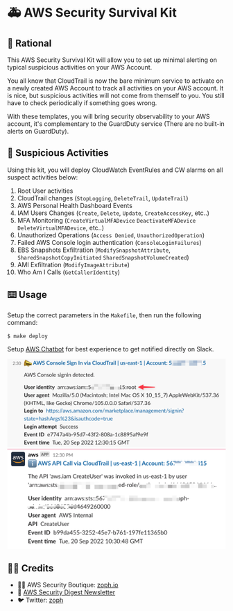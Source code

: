 # 🚑 AWS Security Survival Kit

## :brain: Rational

This AWS Security Survival Kit will allow you to set up minimal alerting on typical suspicious activities on your AWS Account.

You all know that CloudTrail is now the bare minimum service to activate on a newly created AWS Account to track all activities on your AWS account. It is nice, but suspicious activities will not come from themself to you. You still have to check periodically if something goes wrong.

With these templates, you will bring security observability to your AWS account, it's complementary to the GuardDuty service (There are no built-in alerts on GuardDuty).

## 💾 Suspicious Activities

Using this kit, you will deploy CloudWatch EventRules and CW alarms on all suspect activities below:

1. Root User activities
2. CloudTrail changes (`StopLogging`, `DeleteTrail`, `UpdateTrail`)
3. AWS Personal Health Dashboard Events
4. IAM Users Changes (`Create`, `Delete`, `Update`, `CreateAccessKey`, etc..)
5. MFA Monitoring (`CreateVirtualMFADevice` `DeactivateMFADevice` `DeleteVirtualMFADevice`, etc..)
6. Unauthorized Operations (`Access Denied`, `UnauthorizedOperation`)
7. Failed AWS Console login authentication (`ConsoleLoginFailures`)
8. EBS Snapshots Exfiltration (`ModifySnapshotAttribute`, `SharedSnapshotCopyInitiated` `SharedSnapshotVolumeCreated`)
9. AMI Exfiltration (`ModifyImageAttribute`)
10. Who Am I Calls (`GetCallerIdentity`)

## :keyboard: Usage

Setup the correct parameters in the `Makefile`, then run the following command:

    $ make deploy

Setup [AWS Chatbot](https://aws.amazon.com/chatbot/) for best experience to get notified directly on Slack.

![Slack Alerts](./assets/slack-alert03.png)
![Slack Alerts](./assets/slack-alert02.png)

## :man_technologist: Credits

- :pirate_flag: AWS Security Boutique: [zoph.io](https://zoph.io)
- 💌 [AWS Security Digest Newsletter](https://awssecuritydigest.com)
- :bird: Twitter: [zoph](https://twitter.com/zoph)
